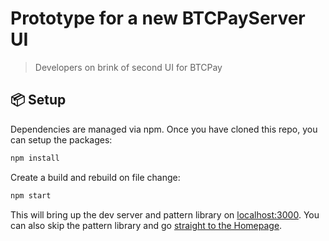 # Prototype for a new BTCPayServer UI

> Developers on brink of second UI for BTCPay

## 📦 Setup

Dependencies are managed via npm.
Once you have cloned this repo, you can setup the packages:

```bash
npm install
```

Create a build and rebuild on file change:

```bash
npm start
```

This will bring up the dev server and pattern library on [localhost:3000](http://localhost:3000).
You can also skip the pattern library and go [straight to the Homepage](http://localhost:3000/_variants/_default/Home/Home.html-1.html).
